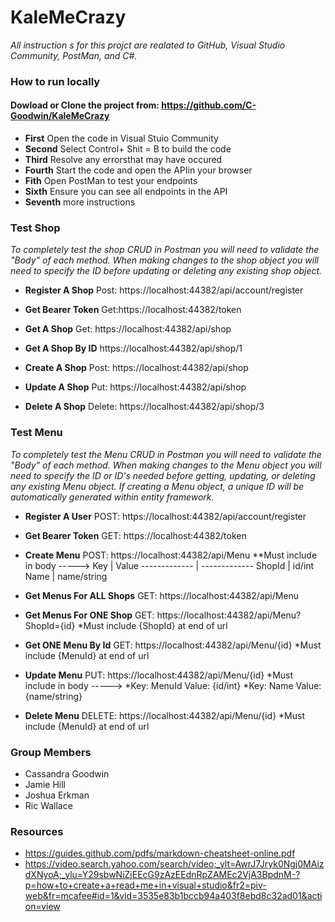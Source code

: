 # KaleMeCrazy

*All instruction s for this projct are realated to GitHub, Visual Studio Community, PostMan, and C#.*
### How to run locally

#### Dowload or Clone  the project from: https://github.com/C-Goodwin/KaleMeCrazy

* **First** Open the code in Visual Stuio Community
* **Second** Select Control+ Shit = B to build the code
* **Third** Resolve any errorsthat may have occured 
* **Fourth** Start the code and open the APIin your browser
* **Fith** Open PostMan to test your endpoints
* **Sixth** Ensure you can see all endpoints in the API
* **Seventh** more instructions


### Test Shop

*To completely test the shop CRUD in Postman you will need to validate the "Body" of each method. When making changes to the shop object you will need to specify the ID before updating or deleting any existing shop object.*

* **Register A Shop** Post: https://localhost:44382/api/account/register

* **Get Bearer Token** Get:https://localhost:44382/token

* **Get A Shop** Get: https://localhost:44382/api/shop

* **Get A Shop By ID** https://localhost:44382/api/shop/1

* **Create A Shop** Post: https://localhost:44382/api/shop

* **Update A Shop** Put: https://localhost:44382/api/shop

* **Delete A Shop** Delete: https://localhost:44382/api/shop/3

### Test Menu

*To completely test the Menu CRUD in Postman you will need to validate the "Body" of each method.  When making changes to the Menu object you will need to specify the ID or ID's needed before getting, updating, or deleting any existing Menu object. If creating a Menu object, a unique ID will be automatically generated within entity framework.*

* **Register A User** POST: https://localhost:44382/api/account/register 

* **Get Bearer Token** GET: https://localhost:44382/token

* **Create Menu** POST: https://localhost:44382/api/Menu
**Must include in body ----->
Key           | Value
------------- | -------------
ShopId        | id/int
Name          | name/string

* **Get Menus For ALL Shops** GET: https://localhost:44382/api/Menu

* **Get Menus For ONE Shop** GET: https://localhost:44382/api/Menu?ShopId={id}
*Must include {ShopId} at end of url

* **Get ONE Menu By Id** GET: https://localhost:44382/api/Menu/{id}
*Must include {MenuId} at end of url

* **Update Menu** PUT: https://localhost:44382/api/Menu/{id}
*Must include in body ----->
*Key: MenuId     Value: {id/int}
*Key: Name       Value: {name/string}

* **Delete Menu** DELETE: https://localhost:44382/api/Menu/{id}
*Must include {MenuId} at end of url



### Group Members
* Cassandra Goodwin
* Jamie Hill
 * Joshua Erkman
 * Ric Wallace


### Resources
* https://guides.github.com/pdfs/markdown-cheatsheet-online.pdf
* https://video.search.yahoo.com/search/video;_ylt=AwrJ7Jryk0Ngj0MAizdXNyoA;_ylu=Y29sbwNiZjEEcG9zAzEEdnRpZAMEc2VjA3BpdnM-?p=how+to+create+a+read+me+in+visual+studio&fr2=piv-web&fr=mcafee#id=1&vid=3535e83b1bccb94a403f8ebd8c32ad01&action=view
